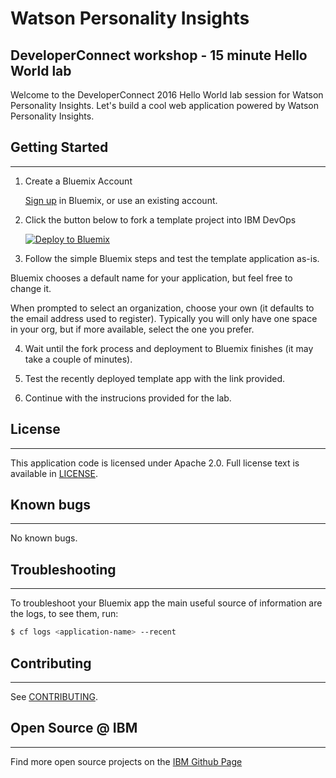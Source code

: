 # Watson Personality Insights
## DeveloperConnect workshop - 15 minute Hello World lab

  Welcome to the DeveloperConnect 2016 Hello World lab session for Watson Personality Insights. 
  Let's build a cool web application powered by Watson Personality Insights.


## Getting Started
---

1. Create a Bluemix Account

    [Sign up][sign_up] in Bluemix, or use an existing account.

2. Click the button below to fork a template project into IBM DevOps

    [![Deploy to Bluemix](https://bluemix.net/deploy/button.png)][deploy2bluemix]

3. Follow the simple Bluemix steps and test the template application as-is. 

  Bluemix chooses a default name for your application, but feel free to change it.

  When prompted to select an organization, choose your own (it defaults to the email address used to register). Typically you will only have one space in your org, but if more available, select the one you prefer. 

4. Wait until the fork process and deployment to Bluemix finishes (it may take a couple of minutes).

5. Test the recently deployed template app with the link provided.

6. Continue with the instrucions provided for the lab.


## License
---
  This application code is licensed under Apache 2.0. Full license text is available in [LICENSE](LICENSE).

## Known bugs
---
  No known bugs.

## Troubleshooting
---
To troubleshoot your Bluemix app the main useful source of information are the logs, to see them, run:

  ```sh
  $ cf logs <application-name> --recent
  ```

## Contributing
---
  See [CONTRIBUTING](CONTRIBUTING.md).

## Open Source @ IBM
---
  Find more open source projects on the [IBM Github Page](http://ibm.github.io/)

[deploy2bluemix]:https://bluemix.net/deploy?repository=https://github.com/DeveloperConnect/WatsonPiLab
[npm]:https://www.npmjs.com/
[nodejs]:http://nodejs.org/
[cloud_foundry]: https://github.com/cloudfoundry/cli
[getting_started]: http://www.ibm.com/smarterplanet/us/en/ibmwatson/developercloud/doc/getting_started/
[sign_up]: https://apps.admin.ibmcloud.com/manage/trial/bluemix.html?cm_mmc=WatsonDeveloperCloud-_-LandingSiteGetStarted-_-x-_-CreateAnAccountOnBluemixCLI
